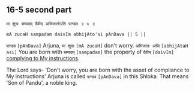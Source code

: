 ## 16-5 second part


```shloka-sa
मा शुचः सम्पदम् दैवीम् अभिजातोऽसि पान्डव ॥ ५ ॥
```
```shloka-sa-hk
mA zucaH sampadam daivIm abhijAto'si pAnDava || 5 ||
```

`पान्डव` `[pAnDava]` Arjuna, `मा शुचः` `[mA zucaH]` don't worry. `अभिजातः असि` `[abhijAtaH asi]` You are born with `सम्पदम्` `[sampadam]` the property of `दैवीम्` `[daivIm]` [complying to My instructions](deva_asura).

The Lord says- 'Don't worry, you are born with the asset of compliance to My instructions' 
Arjuna is called `पान्डव` `[pAnDava]` in this Shloka. That means 'Son of Pandu', a noble king.

